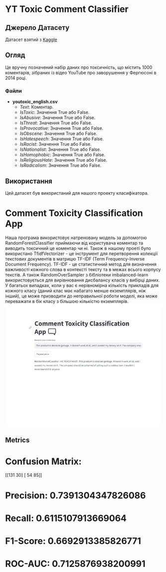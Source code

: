 # YT Toxic Comment Сlassifier
## Джерело Датасету
Датасет взятий з [Kaggle](https://www.kaggle.com/datasets/reihanenamdari/youtube-toxicity-data)

## Огляд
Це вручну позначений набір даних про токсичність, що містить 1000 коментарів, зібраних із відео YouTube про заворушення у Фергюсоні в 2014 році.

### Файли
- **youtoxic_english.csv**
  - *Text*: Коментар.
  - *IsToxic*: Значення True або False.
  - *IsAbusive*: Значення True або False.
  - *IsThreat*: Значення True або False.
  - *IsProvocative*: Значення True або False.
  - *IsObscene*: Значення True або False.
  - *IsHatespeech*: Значення True або False.
  - *IsRacist*: Значення True або False.
  - *IsNationalist*: Значення True або False.
  - *IsHomophobic*: Значення True або False.
  - *IsReligiousHate*: Значення True або False.
  - *IsRadicalism*: Значення True або False.

## Використання
Цей датасет був використаний для нашого проекту класифікатора.
# Comment Toxicity Classification App
Наша програма використовує натреновану модель за допомогою RandomForestClassifier приймаючи від користувача коментар та виводить токсичний це коментар чи ні. Також в нашому проеті було використано TfidfVectorizer - це інструмент для перетворення колекції текстових документів в матрицю TF-IDF (Term Frequency-Inverse Document Frequency). TF-IDF - це статистичний метод для визначення важливості кожного слова в контексті тексту та в межах всього корпусу текстів.
А також RandomOverSampler з бібліотеки imbalanced-learn використовується для вирівнювання дисбалансу класів у вибірці даних. У багатьох випадках, коли у вас є нерівномірна кількість прикладів для кожного класу (даний клас має набагато менше екземплярів, ніж інший), це може призводити до неправильної роботи моделі, яка може переважати в бік класу з більшою кількістю екземплярів.
![App](https://github.com/ViktorPrystai/YTcommentProject/blob/main/screenshots/result%20not%20toxic.jpg)
## Metrics
# Confusion Matrix:
[[131  30]
 [ 54  85]]
# Precision: 0.7391304347826086
# Recall: 0.6115107913669064
# F1-Score: 0.6692913385826771
# ROC-AUC: 0.7125876938200991


